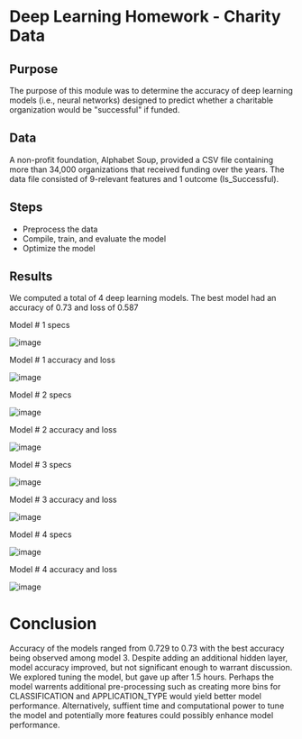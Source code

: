 # Deep Learning Homework - Charity Data

## Purpose

The purpose of this module was to determine the accuracy of deep learning models (i.e., neural networks) designed to predict whether a charitable organization would be "successful" if funded. 

## Data

A non-profit foundation, Alphabet Soup, provided a CSV file containing more than 34,000 organizations that received funding over the years. The data file consisted of 9-relevant features and 1 outcome (Is_Successful).

## Steps

*  Preprocess the data
*  Compile, train, and evaluate the model
*  Optimize the model

## Results

We computed a total of 4 deep learning models. The best model had an accuracy of 0.73 and loss of 0.587

Model # 1 specs

![image](https://user-images.githubusercontent.com/82011523/141741353-708da506-c864-4e1b-9bf0-d10fce9fcf95.png)


Model # 1 accuracy and loss

![image](https://user-images.githubusercontent.com/82011523/141741438-88635f69-b146-4b5c-ad62-4e6cf52fc467.png)


Model # 2 specs

![image](https://user-images.githubusercontent.com/82011523/141741498-b527299c-60a6-4a98-b0da-78e4b4eef400.png)


Model # 2 accuracy and loss

![image](https://user-images.githubusercontent.com/82011523/141741559-54ef9832-66c7-4c8e-af3a-6c8aa602fa17.png)


Model # 3 specs

![image](https://user-images.githubusercontent.com/82011523/141741645-225420a8-a328-4480-8b82-7ee08a637372.png)


Model # 3 accuracy and loss

![image](https://user-images.githubusercontent.com/82011523/141741716-bd1124ae-7f2b-4749-85cf-7fa4c76d8fdf.png)


Model # 4 specs

![image](https://user-images.githubusercontent.com/82011523/141741775-b7fb21c7-52ed-4e25-8385-5246deb766a4.png)


Model # 4 accuracy and loss

![image](https://user-images.githubusercontent.com/82011523/141741878-89ac2559-6100-4cc7-a386-3fa4c11e9bfd.png)


#  Conclusion

Accuracy of the models ranged from 0.729 to 0.73 with the best accuracy being observed among model 3. Despite adding an additional hidden layer, model accuracy improved, but not significant enough to warrant discussion. We explored tuning the model, but gave up after 1.5 hours.  Perhaps the model warrents additional pre-processing such as creating more bins for CLASSIFICATION and APPLICATION_TYPE would yield better model performance.  Alternatively, suffient time and computational power to tune the model and potentially more features could possibly enhance model performance.  
